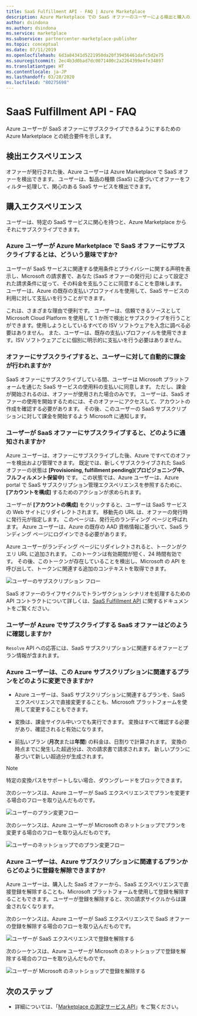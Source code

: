 ```yaml
---
title: SaaS Fulfillment API - FAQ | Azure Marketplace
description: Azure Marketplace での SaaS オファーのユーザーによる検出と購入のエクスペリエンス。
author: dsindona
ms.author: dsindona
ms.service: marketplace
ms.subservice: partnercenter-marketplace-publisher
ms.topic: conceptual
ms.date: 07/11/2019
ms.openlocfilehash: 6d3a84341d5221950da20f39456461dafc5d2e75
ms.sourcegitcommit: 2ec4b3d0bad7dc0071400c2a2264399e4fe34897
ms.translationtype: HT
ms.contentlocale: ja-JP
ms.lasthandoff: 03/28/2020
ms.locfileid: "80275698"
---
```

# <a name="saas-fulfillment-apis---faq"></a>SaaS Fulfillment API - FAQ

Azure ユーザーが SaaS オファーにサブスクライブできるようにするための Azure Marketplace との統合要件を示します。

## <a name="discovery-experience"></a>検出エクスペリエンス

オファーが発行された後、Azure ユーザーは Azure Marketplace で SaaS オファーを検出できます。 ユーザーは、製品の種類 (SaaS) に基づいてオファーをフィルター処理して、関心のある SaaS サービスを検出できます。

## <a name="purchase-experience"></a>購入エクスペリエンス

ユーザーは、特定の SaaS サービスに関心を持つと、Azure Marketplace からそれにサブスクライブできます。

### <a name="what-does-it-mean-for-an-azure-user-to-subscribe-to-a-saas-offer-in-azure-marketplace"></a>Azure ユーザーが Azure Marketplace で SaaS オファーにサブスクライブするとは、どういう意味ですか?

ユーザーが SaaS サービスに関連する使用条件とプライバシーに関する声明を表示し、Microsoft の請求書で、あなた (SaaS オファーの発行元) によって設定された請求条件に従って、その料金を支払うことに同意することを意味します。 ユーザーは、Azure の既存の支払いプロファイルを使用して、SaaS サービスの利用に対して支払いを行うことができます。

これは、さまざまな理由で便利です。 ユーザーは、信頼できるソースとして Microsoft Cloud Platform を使用して 1 か所で検出とサブスクライブを行うことができます。使用しようとしているすべての ISV ソフトウェアを入念に調べる必要はありません。 また、ユーザーは、既存の支払いプロファイルを使用できます。ISV ソフトウェアごとに個別に明示的に支払いを行う必要はありません。

### <a name="is-the-user-charged-automatically-when-the-offer-is-subscribed"></a>オファーにサブスクライブすると、ユーザーに対して自動的に課金が行われますか?

SaaS オファーにサブスクライブしている間、ユーザーは Microsoft プラットフォームを通じた SaaS サービスの使用料の支払いに同意します。 ただし、課金が開始されるのは、オファーが使用された場合のみです。 ユーザーは、SaaS オファーの使用を開始するためには、そのオファーにアクセスして、アカウントの作成を確認する必要があります。 その後、このユーザーの SaaS サブスクリプションに対して課金を開始するよう Microsoft に通知します。

### <a name="how-are-you-notified-when-a-user-subscribes-to-your-saas-offer"></a>ユーザーが SaaS オファーにサブスクライブすると、どのように通知されますか?

Azure ユーザーは、オファーにサブスクライブした後、Azure ですべてのオファーを検出および管理できます。 既定では、新しくサブスクライブされた SaaS オファーの状態は **[Provisioning, fulfillment pending]\(プロビジョニング中、フルフィルメント保留中\)** です。 この状態では、Azure ユーザーは、Azure portal で SaaS サブスクリプション管理エクスペリエンスを参照するために、 **[アカウントを構成]** するためのアクションが求められます。

ユーザーが **[アカウントの構成]** をクリックすると、ユーザーは SaaS サービスの Web サイトにリダイレクトされます。 移動先の URL は、オファーの発行時に発行元が指定します。 このページは、発行元のランディング ページと呼ばれます。 Azure ユーザーは、Azure の既存の AAD 資格情報に基づいて、SaaS ランディング ページにログインできる必要があります。

Azure ユーザーがランディング ページにリダイレクトされると、トークンがクエリ URL に追加されます。 このトークンは有効期間が短く、24 時間有効です。 その後、このトークンが存在していることを検出し、Microsoft の API を呼び出して、トークンに関連する追加のコンテキストを取得できます。

![ユーザーのサブスクリプション フロー](media/saas-metering-service-integration-flow-a.png)

SaaS オファーのライフサイクルでトランザクション シナリオを処理するための API コントラクトについて詳しくは、[SaaS Fulfillment API](https://docs.microsoft.com/azure/marketplace/partner-center-portal/pc-saas-fulfillment-api-v2) に関するドキュメントをご覧ください。

### <a name="how-do-you-know-the-saas-offer-to-which-the-user-subscribes-in-azure"></a>ユーザーが Azure でサブスクライブする SaaS オファーはどのように確認しますか?

`Resolve` API への応答には、SaaS サブスクリプションに関連するオファーとプラン情報が含まれます。

### <a name="how-can-the-azure-user-change-the-plan-associated-with-this-azure-subscription"></a>Azure ユーザーは、この Azure サブスクリプションに関連するプランをどのように変更できますか?

* Azure ユーザーは、SaaS サブスクリプションに関連するプランを、SaaS エクスペリエンスで直接変更することも、Microsoft プラットフォームを使用して変更することもできます。

* 変換は、課金サイクル中いつでも実行できます。 変換はすべて確認する必要があり、確認されると有効になります。

* 前払いプラン (**月次**または**年間**) の料金は、日割りで計算されます。 変換の時点までに発生した超過分は、次の請求書で請求されます。 新しいプランに基づいて新しい超過分が生成されます。

>[!Note]
>特定の変換パスをサポートしない場合、ダウングレードをブロックできます。

次のシーケンスは、Azure ユーザーが SaaS エクスペリエンスでプランを変更する場合のフローを取り込んだものです。

![ユーザーのプラン変更フロー](media/saas-metering-service-integration-flow-b.png)

次のシーケンスは、Azure ユーザーが Microsoft のネットショップでプランを変更する場合のフローを取り込んだものです。

![ユーザーのネットショップでのプラン変更フロー](media/saas-metering-service-integration-flow-c.png)

### <a name="how-can-the-azure-user-unsubscribe-from-the-plan-associated-with-azure-subscription"></a>Azure ユーザーは、Azure サブスクリプションに関連するプランからどのように登録を解除できますか?

Azure ユーザーは、購入した SaaS オファーから、SaaS エクスペリエンスで直接登録を解除することも、Microsoft プラットフォームを使用して登録を解除することもできます。 ユーザーが登録を解除すると、次の請求サイクルからは課金されなくなります。

次のシーケンスは、Azure ユーザーが SaaS エクスペリエンスで SaaS オファーの登録を解除する場合のフローを取り込んだものです。

![ユーザーが SaaS エクスペリエンスで登録を解除する](media/saas-metering-service-integration-flow-d.png)

次のシーケンスは、Azure ユーザーが Microsoft のネットショップで登録を解除する場合のフローを取り込んだものです。

![ユーザーが Microsoft のネットショップで登録を解除する](media/saas-metering-service-integration-flow-e.png)

## <a name="next-steps"></a>次のステップ

- 詳細については、「[Marketplace の測定サービス API](./marketplace-metering-service-apis.md)」をご覧ください。
